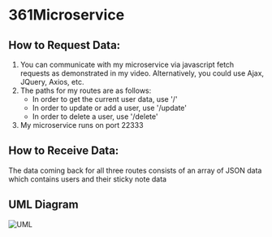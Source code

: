# 361Microservice

## How to Request Data: 
1) You can communicate with my microservice via javascript fetch requests as demonstrated in my video. Alternatively, you could use Ajax, JQuery, Axios, etc.
2) The paths for my routes are as follows:
      * In order to get the current user data, use '/'
      * In order to update or add a user, use '/update'
      * In order to delete a user, use '/delete'
3) My microservice runs on port 22333

## How to Receive Data: 
The data coming back for all three routes consists of an array of JSON data which contains users and their sticky note data


## UML Diagram
![UML](https://user-images.githubusercontent.com/81662359/218595394-5c410afe-423e-48bb-856d-6239852c7ec5.png)
